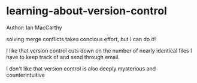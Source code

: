 # learning-about-version-control

Author: Ian MacCarthy

solving merge conflicts takes concious effort, but I can do it!

I like that version control cuts down on the number of nearly identical files I have to keep track of and send through email.

I don't like that version control is also deeply mysterious and counterintuitive
